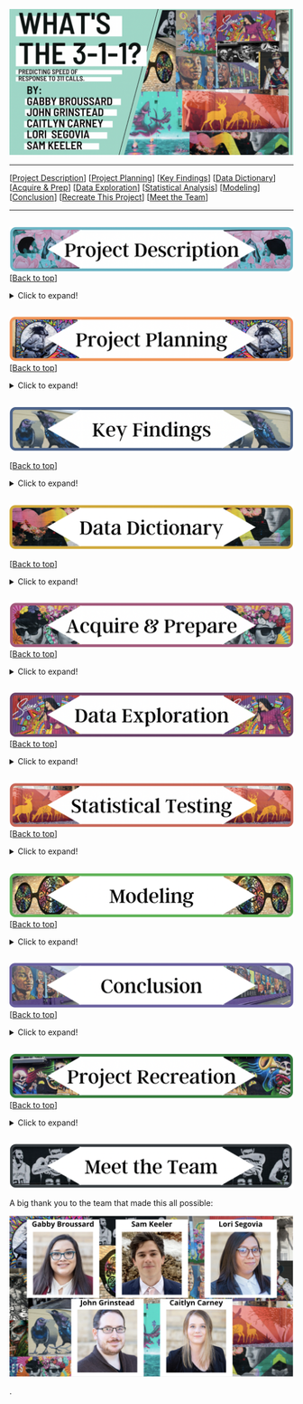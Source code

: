 <a name="top"></a>
![name of photo](https://github.com/3-1-1-Codeup/project/blob/main/workbooks/caitlyn/images/read_me_take3/title.png?raw=true)

***
[[Project Description](#project_description)]
[[Project Planning](#planning)]
[[Key Findings](#findings)]
[[Data Dictionary](#dictionary)]
[[Acquire & Prep](#acquire_and_prep)]
[[Data Exploration](#explore)]
[[Statistical Analysis](#stats)]
[[Modeling](#model)]
[[Conclusion](#conclusion)]
[[Recreate This Project](#recreate)]
[[Meet the Team](#team)]
___


## <a name="project_description"></a>
![desc](https://github.com/3-1-1-Codeup/project/blob/main/workbooks/caitlyn/images/read_me_take3/description.png?raw=true)
[[Back to top](#top)]

<details>
  <summary>Click to expand!</summary>

### Description
Using data acquired from the City of San Antonio, our team aims to create a classification model to predict the level of delay in a call's response time. From this project we want to answer what drives the level of delay and if there is a way to minimize late response times for 3-1-1 calls in our city.

### Goals
- Make a classification model to predict the level of delay in response time for a 311 call.
- See how response time is affected by different key features.
- Find the main drivers of delayed response time.
    
### Where did you get the data?
- Data was gathered from "The City of San Antonio" website
    - https://data.sanantonio.gov/dataset/service-calls/resource/20eb6d22-7eac-425a-85c1-fdb365fd3cd7
- Added data from the following website to create features such as per_capita_income, voter_turnout, etc.
    - https://sa2020.org/city-council-profiles



</details>
    
    
## <a name="planning"></a> 
![plan](https://github.com/3-1-1-Codeup/project/blob/main/workbooks/caitlyn/images/read_me_take3/planning.png?raw=true)
[[Back to top](#top)]

<details>
  <summary>Click to expand!</summary>

### Project Outline:
  
- Acquisition of data:
- Download CSV from the City of San Antonio website.
  - https://data.sanantonio.gov/dataset/service-calls/resource/20eb6d22-7eac-425a-85c1-fdb365fd3cd7
- Bring data into python
  
  
  
  
  Projet Outline:
    
- Acquisiton of data:
    - Download CSV from the City of San Antonio website.
        - https://data.sanantonio.gov/dataset/service-calls/resource/20eb6d22-7eac-425a-85c1-fdb365fd3cd7 
    - Bring data into python
    - Run basic exploration: 
      -.info()
      -.describe()
      -.isnull()
      -.value_counts()
      -basic univariate
      -key takeaways
- Prepare and clean data with python - Jupyter Labs: 
    - Set index
    - Drop features
    - Handle null values
    - Handle outliers
    - Merge some feature values (only the ones that go with each other)
    - Rename
    - Create
    - Bin to create a new categorical feature(s)
  
- Explore data:
    - What are the features?
    - What questions are we aiming to answer?
    - Categorical or continuous values.
    - Make visuals (at least 2 to be used in deliverables)
        - Univariate
        - Bivariate
        - Multivariate
- Run statistical analysis:
    - At least 2.
- Modeling:
    - Make multiple models.
    - Pick best model.
    - Test Data.
    - Conclude results.
        
### Hypothesis/Questions
- Does the type of call in an area affect the level of response?
- Does the specific location affect the response time?
- Do category and department affect response time?
- Is there a link to which form of reporting is responded to quickest and slowest?

### Target variable
- `level_of_delay`
    - Made in the feature engineering step.
        - This feature takes the number of days a case was open (open-closed) and divided it by the number of days the case was given to be resolved and calculates the percent of the allocated resolution time that was used.


</details>

    
## <a name="findings"></a> 
![find](https://github.com/3-1-1-Codeup/project/blob/main/workbooks/caitlyn/images/read_me_take3/findings.png?raw=true)

[[Back to top](#top)]

<details>
  <summary>Click to expand!</summary>

### Explore:
- Department, call reason, and number of days given for a resolution were found to be major drivers of response time.
- District was a driver, but only when paired with department or call reason. 
    
    
### Stats
- Stat Test 1: 
    - Anova
        - Null : "There is no difference in days before or after due date between the districts."
            - Reject the null
            
- Stat Test 2: 
    - Chi$^2$
        - Null: "The call reason of the issue and the level of delay are independent from each other"
        - Reject the null
    
- Stat Test 3: 
    - Mann-Whitney U 
        - Null: "There is no difference between districts that fall below 20,000 per capita income and districts that fall above 20,000 per capita income response time." 
        - Reject the null

### Modeling:
- Baseline:
    -  57.199 %
- Models Made:
    - Logistic Regression
    - KNN
    - Decision Tree
    - Random Forest
    - SGD Classifier
    - Ridge Classifier
    - Ridge CV Classifier
- Best Model:
    - Decision Tree
- Model testing:
    - Train
        - 68 %
    - Validate
        - 68 %
- Performance:
    - Test
        - 68 %

***

    
</details>

## <a name="dictionary"></a>
![dict](https://github.com/3-1-1-Codeup/project/blob/main/workbooks/caitlyn/images/read_me_take3/dict.png?raw=true)

[[Back to top](#top)]

<details>
  <summary>Click to expand!</summary>

### Data Used
    
| Attribute | Definition | Data Type |
| ----- | ----- | ----- | 
| call_reason | The department division within the City deaprtment to whom the case is assigned. | object |
| case_status | The status of a case which is either open or closed. | object |
| case_type | The service request type name for the issue being reported. Examples include stray animals, potholes, overgrown yards, junk vehicles, traffic signal malfunctions, etc. | object |
| closed_date | The date and time that the case/request was was closed. If blank, the request has not been closed as of the Report Ending Date. | object |
| council_district | The Council District number from where the issue was reported. | int64 |
| days_before_or_after_due | How long before or after the due date were the cases closed | float64 |
| days_open | The number of days between a case being opened and closed. | float64 |
| dept | The City department to whom the case is assigned. | object |
| due_date | Every service request type has a due date assigned to the request, based on the request type name. The SLA Date is the due date and time for the request type based on the service level agreement (SLA). Each service request type has a timeframe in which it is scheduled to be addressed. | object |
| is_late | This indicates whether the case has surpassed its Service Level Agreement due date for the specific service request. | object |
| open_date | The date and time that a case was submitted. | object |
| open_month | Month of the year the case was made | int64 | 
| open_week | Week of the year the case was made | int64 | 
| open_year | The year the case was made | int64 | 
| pct_time_of_used | How much of the resolution_days_due was the case open? | float64 | 
| resolution_days_due | The number of days between a case being opened and due. | float64 |
| source_id | The source id is the method of input from which the case was received. | object |
    
\*  Indicates the target feature in this City of San Antonio data.

***
</details>

## <a name="acquire_and_prep"></a> 
![acquire_prep](https://github.com/3-1-1-Codeup/project/blob/main/workbooks/caitlyn/images/read_me_take3/a&p.png?raw=true)
[[Back to top](#top)]

<details>
  <summary>Click to expand!</summary>

### Acquire Data:
- Data was gathered from "The City of San Antonio" website
    - https://data.sanantonio.gov/dataset/service-calls/resource/20eb6d22-7eac-425a-85c1-fdb365fd3cd7
  
- Added data from the following website to create features such as per_capita_income, voter_turnout, etc.
    - https://sa2020.org/city-council-profiles
    
### Prepare Data
*All functions for the following preparation can be found in the wrangle.py file on our github repository.*
- Make case id the index
- Handle null values 
- Remove unneeded features
- Create new features such as:
    - days_open
    - resolution_days_due
    - days_before_or_after_due
    - pct_time_of_used
    - voter_turnout_2019
    - num_of_registered_voters
    - per_capita_income
- Create dummy columns for district
- Rename the features to make them easier to understand and to make them easier for python to call
- Merge some values that go hand in hand from reason for calling 
- Extract zip code from the address

***

</details>



## <a name="explore"></a> 
![dict](https://github.com/3-1-1-Codeup/project/blob/main/workbooks/caitlyn/images/read_me_take3/explore.png?raw=true)
[[Back to top](#top)]

<details>
  <summary>Click to expand!</summary>
    
### Findings:
- Each department has better levels of response in certain areas.
- The departments with the lowest number of calls were more likely to have worse response times
- Internal requests were generally late in comparison to other forms of reporting. While mobile app was generally completed early.
- Customer Service generally got issues resolved late or very late.
- Animal Services usually only gave a day to complete a case and those cases usually took months to close.
- Winter months tend to have the longest average days open time, while Autumn months have the shortest.


***

</details>    

## <a name="stats"></a> 
![stats](https://github.com/3-1-1-Codeup/project/blob/main/workbooks/caitlyn/images/read_me_take3/stats.png?raw=true)
[[Back to top](#top)]
<details>
  <summary>Click to expand!</summary>

### Stats Test 1:
  
#### Confidence level and alpha value:
- 95% confidence
  - alpha = 0.05
  

- What is the test?
    - ANOVA test.
- Why use this test?
    - The ANOVA test tests the means between many groups to determine if there is a difference.
- What is being compared?
    - The mean of days before or after due for each district.
- Question being asked:
    -Is there a significant difference between districts for days before or after due date?
    
#### Hypothesis:

- Null Hypothesis: There is no difference in days before or after due date between the districts.

- Alternative Hypothesis: There is a significant difference in days before or after due date between the districts.

#### Results:
- We reject the null hypothesis.

### Stats Test 2:
    
#### Confidence level and alpha value:
- 95% confidence
  - alpha = 0.05
    
- What
    - Chi$^2$ Test.
- Why use this test?
    - This test was used because it compares two categorical data variables.
- What is being compared?
    -   Call reason and level of delay
- Question being asked:
    - Is there a significant difference between the call reason and level of delay?

#### Hypothesis:
- Null Hypothesis: "The call reason of the issue and the level of delay are independent from each other"
    
- Alternative Hypothesis: "The call reason and the level of delay are dependent from one another."

#### Results:
- We reject the null hypothesis.

### Stats Test 3:
    
#### Confidence level and alpha value:
- 95% confidence
  - alpha = 0.05
    
- What is the test?
    - Mann-Whitney U Test.
- Why use this test?
    - This test was used because it is used to test whether two samples are likely to derive from the same population .
- What is being compared?
    - Response times between districts that fall below 20,000 per capita income and districts that fall above 20,000 per capita income.
- Question being asked:
    - Is there a difference for response time for all districts that fall below 20,000 per capita income and those that are above?
    
#### Hypothesis:
- Null Hypothesis: There is no difference between districts that fall below 20,000 per capita income and districts that fall above 20,000 per capita income response time.
    
- Alternative Hypothesis: There is a difference between districts that fall below 20,000 per capita income and districts that fall above 20,000 per capita income response time.

#### Results:
- We reject the null hypothesis

***

    
</details>    

## <a name="model"></a> 
![model](https://github.com/3-1-1-Codeup/project/blob/main/workbooks/caitlyn/images/read_me_take3/model.png?raw=true)
[[Back to top](#top)]
<details>
  <summary>Click to expand!</summary>

Summary of modeling choices...
        
### Models Made:
- Logistic Regression
- Decision Tree
- Random Forest
- KNN
- Ridge Classifier
- SGD Classifier

### Baseline Accuracy  
- 57.199%
      
| Model | Accuracy with Train | Accuracy with Validate |
| ---- | ----| ---- | 
| Logistic Regression | 61.1% | 61% |
| Decision Tree | 68% | 68% |
| Random Forest | 66.6% | 66.4% |
| KNN | 57%  | 57% |
| Ridge Classifier | 59% | 59% |
| SGD Classifier | 56% | 56% |
    
    
## Selecting the Best Model:

- Decision Tree

- Why did we choose this model?
    - This model ran the best accross train and validate.
    
- What does this model do?
    - Decision trees are flexible models that don’t increase their number of parameters as we add more features (if we build them correctly). At each node of a decision tree, one of the features of our data is evaluated in order to make an specific data point follow a certain path when making a prediction.

### Model on All Data Sets

| Best Model | Accuracy with Train | Accuracy with Validate | Accuracy with Test|
| ---- | ----| ---- | ---- |
| Decision Tree | 68% | 68% | 68% |


***

</details>  

## <a name="conclusion"></a> 
![conclusion](https://github.com/3-1-1-Codeup/project/blob/main/workbooks/caitlyn/images/read_me_take3/conclusion.png?raw=true)
[[Back to top](#top)]
<details>
  <summary>Click to expand!</summary>

**We found....**

- Each department is better in certain areas about being on time/early and late in others.
- The more calls a department had the better they were at getting issues resolved on time.
- Internal requests were generally late in comparison to other forms of reporting.
- When an issue was reported via the app, there were no extremely late responses.
- Customer Service generally got issues resolved late or very late. 
- Animal Services usually only gave a day to complete a case and those cases usually took months to close.
- Winter months tend to have the longest average days open time, while Autumn months have the shortest.

**With further time...**

- Overall extremely late responses are spread out throughout the city. There is a significant delay within calls listed as on time. Therefore, we would like to evaluate the amount of time between districts for calls that were considered on time. 
- Analyze the data further through time series analysis. Some questions that we would like to investigate are:
    - Do days of the week effect when the case was done?
    - Are Mondays the slowest days because of the weekend backlog?
    - Do minor holidays affect response time?
- Obtain census data to gain insight more into zip codes, neighborhoods, and demographics beyond just the large districts.
- Determine priority level for each call as a feature based on the number of days given and department to explore if there is a correlation with the level of delay.

**We recommend...**
  
- The City of San Antonio should create standardized timelines for each department to follow when solving cases.
- Animal Care Services and Customer Service should both have a thorough review of their cases and timelines to rectify latency issues.
- Late and extremely late cases should be investigated through all departments.
- The classification in the raw data set for whether a case was completed late or not needs to be re-made. This is due to an issue where this feature classifies cases as being late when they were completed as late. For example if a case was due in fifteen days but was completed a day before its due date, it would be classified as late.


</details>  


## <a name="Recreate This Project"></a> 
![recreate](https://github.com/3-1-1-Codeup/project/blob/main/workbooks/caitlyn/images/read_me_take3/recreate.png?raw=true)
[[Back to top](#top)]

<details>
  <summary>Click to expand!</summary>

### 1. Getting started
- Start by cloning the github repository on your From your terminal command line, type: 
git clone git@github.com:3-1-1-Codeup/project.git

- Download .CSV of Data from the link below and name it as service-calls.csv in your working directory:
https://data.sanantonio.gov/dataset/service-calls/resource/20eb6d22-7eac-425a-85c1-fdb365fd3cd7

- Use the wrangle.py, explore.py, and model.py to follow the processes we used.
    
Good luck I hope you enjoy your project!

</details>
    
## <a name="team"></a>
![meet](https://github.com/3-1-1-Codeup/project/blob/main/workbooks/caitlyn/images/read_me_take3/meet.png?raw=true)

A big thank you to the team that made this all possible:

![team](https://github.com/3-1-1-Codeup/project/blob/main/workbooks/caitlyn/images/read_me_take3/team.png?raw=true)


>>>>>>>>>>>>>>>
.

